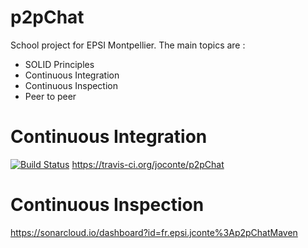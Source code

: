 # p2pChat

School project for EPSI Montpellier.
The main topics are :
- SOLID Principles
- Continuous Integration
- Continuous Inspection
- Peer to peer

# Continuous Integration 
[![Build Status](https://travis-ci.org/joconte/p2pChat.svg?branch=master)](https://travis-ci.org/joconte/p2pChat)
https://travis-ci.org/joconte/p2pChat

# Continuous Inspection
https://sonarcloud.io/dashboard?id=fr.epsi.jconte%3Ap2pChatMaven
